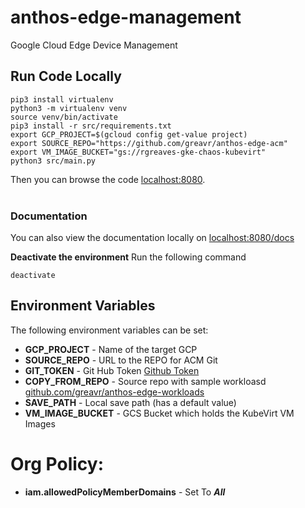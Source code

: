 # anthos-edge-management
Google Cloud Edge Device Management

## Run Code Locally
```
pip3 install virtualenv
python3 -m virtualenv venv
source venv/bin/activate
pip3 install -r src/requirements.txt
export GCP_PROJECT=$(gcloud config get-value project)
export SOURCE_REPO="https://github.com/greavr/anthos-edge-acm"
export VM_IMAGE_BUCKET="gs://rgreaves-gke-chaos-kubevirt"
python3 src/main.py
```
Then you can browse the code [localhost:8080](http://localhost:8080).<br /><br />

### Documentation ###
You can also view the documentation locally on [localhost:8080/docs](http://localhost:8080)


**Deactivate the environment** 
Run the following command
```
deactivate
```


## Environment Variables ##
The following environment variables can be set:
  - **GCP_PROJECT** - Name of the target GCP
  - **SOURCE_REPO** - URL to the REPO for ACM Git
  - **GIT_TOKEN** - Git Hub Token [Github Token](https://docs.github.com/en/authentication/keeping-your-account-and-data-secure/creating-a-personal-access-token)
  - **COPY_FROM_REPO** - Source repo with sample workloasd [github.com/greavr/anthos-edge-workloads](https://github.com/greavr/anthos-edge-workloads)
  - **SAVE_PATH** - Local save path (has a default value)
  - **VM_IMAGE_BUCKET** - GCS Bucket which holds the KubeVirt VM Images

# Org Policy:
- **iam.allowedPolicyMemberDomains** - Set To ***All***